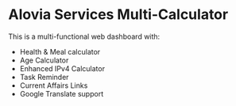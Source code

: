 # Alovia Services Multi-Calculator

This is a multi-functional web dashboard with:
- Health & Meal calculator
- Age Calculator
- Enhanced IPv4 Calculator
- Task Reminder
- Current Affairs Links
- Google Translate support
